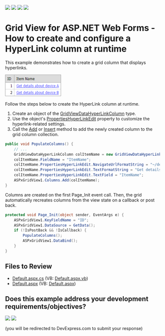 <!-- default badges list -->
![](https://img.shields.io/endpoint?url=https://codecentral.devexpress.com/api/v1/VersionRange/128538710/13.1.4%2B)
[![](https://img.shields.io/badge/Open_in_DevExpress_Support_Center-FF7200?style=flat-square&logo=DevExpress&logoColor=white)](https://supportcenter.devexpress.com/ticket/details/E308)
[![](https://img.shields.io/badge/📖_How_to_use_DevExpress_Examples-e9f6fc?style=flat-square)](https://docs.devexpress.com/GeneralInformation/403183)
[![](https://img.shields.io/badge/💬_Leave_Feedback-feecdd?style=flat-square)](#does-this-example-address-your-development-requirementsobjectives)
<!-- default badges end -->

# Grid View for ASP.NET Web Forms - How to create and configure a HyperLink column at runtime


This example demonstrates how to create a grid column that displays hyperlinks.

![Hyperlink Column](hyperlink-column.png)

Follow the steps below to create the HyperLink column at runtime.

1. Create an object of the [GridViewDataHyperLinkColumn](https://docs.devexpress.com/AspNet/DevExpress.Web.GridViewDataHyperLinkColumn) type.
2. Use the object's [PropertiesHyperLinkEdit](https://docs.devexpress.com/AspNet/DevExpress.Web.GridViewDataHyperLinkColumn.PropertiesHyperLinkEdit) property to customize the hyperlink-related settings.
3. Call the [Add](https://docs.devexpress.com/AspNet/DevExpress.Web.GridViewColumnCollection.Add(DevExpress.Web.GridViewColumn)) or [Insert](https://docs.devexpress.com/AspNet/DevExpress.Web.GridViewColumnCollection.Insert(System.Int32-DevExpress.Web.GridViewColumn)) method to add the newly created column to the grid column collection.

```cs
public void PopulateColumns() {
    // ...
    GridViewDataHyperLinkColumn colItemName = new GridViewDataHyperLinkColumn();
    colItemName.FieldName = "ItemName";
    colItemName.PropertiesHyperLinkEdit.NavigateUrlFormatString = "~/details.aspx?Device={0}";
    colItemName.PropertiesHyperLinkEdit.TextFormatString = "Get details about device {0}";
    colItemName.PropertiesHyperLinkEdit.TextField = "ItemName";
    ASPxGridView1.Columns.Add(colItemName);
}
```

Columns are created on the first Page_Init event call. Then, the grid automatically recreates columns from the view state on a callback or post back.

```cs
protected void Page_Init(object sender, EventArgs e) {
    ASPxGridView1.KeyFieldName = "ID";
    ASPxGridView1.DataSource = GetData();
    if (!IsPostBack && !IsCallback) {
        PopulateColumns();
        ASPxGridView1.DataBind();
    }
}
```

## Files to Review

* [Default.aspx.cs](./CS/Default.aspx.cs#L40-L45) (VB: [Default.aspx.vb](./VB/Default.aspx.vb))
* [Default.aspx](./CS/Default.aspx) (VB: [Default.aspx](./VB/Default.aspx))
<!-- feedback -->
## Does this example address your development requirements/objectives?

[<img src="https://www.devexpress.com/support/examples/i/yes-button.svg"/>](https://www.devexpress.com/support/examples/survey.xml?utm_source=github&utm_campaign=asp-net-web-forms-grid-create-hyperlink-column-at-runtime&~~~was_helpful=yes) [<img src="https://www.devexpress.com/support/examples/i/no-button.svg"/>](https://www.devexpress.com/support/examples/survey.xml?utm_source=github&utm_campaign=asp-net-web-forms-grid-create-hyperlink-column-at-runtime&~~~was_helpful=no)

(you will be redirected to DevExpress.com to submit your response)
<!-- feedback end -->
